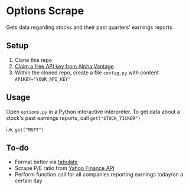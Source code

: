 # Options Scrape

Gets data regarding stocks and their past quarters' earnings reports.

## Setup

1. Clone this repo
2. [Claim a free API key from Alpha Vantage](https://www.alphavantage.co/support/#api-key)
3. Within the cloned repo, create a file `config.py` with content `APIKEY="YOUR_API_KEY"`
   
## Usage

Open `options.py` in a Python interactive interpreter. To get data about a stock's past earnings reports, call `get("STOCK_TICKER")`

i.e. `get("MSFT")`

## To-do

- Format better via [tabulate](https://pypi.org/project/tabulate/)
- Scrape P/E ratio from [Yahoo Finance API](https://rapidapi.com/apidojo/api/yahoo-finance1/pricing)
- Perform function call for all companies reporting earnings today/on a certain day